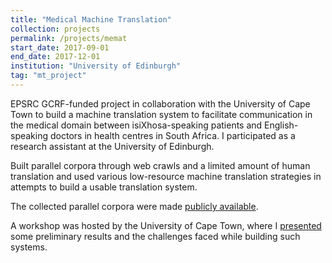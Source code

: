 ```yaml
---
title: "Medical Machine Translation"
collection: projects
permalink: /projects/memat
start_date: 2017-09-01
end_date: 2017-12-01
institution: "University of Edinburgh"
tag: "mt_project"
---
```


EPSRC GCRF-funded project in collaboration with the University of Cape Town to build a machine translation system to facilitate communication in the medical domain between isiXhosa-speaking patients and English-speaking doctors in health centres in South Africa. I participated as a research assistant at the University of Edinburgh.

Built parallel corpora through web crawls and a limited amount of human translation and used various low-resource machine translation strategies in attempts to build a usable translation system.

The collected parallel corpora were made [publicly available](http://statmt.org/memat/).

A workshop was hosted by the University of Cape Town, where I [presented](/talks/memat) some preliminary results and the challenges faced while building such systems.
